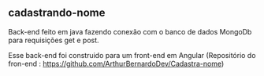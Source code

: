 ## cadastrando-nome
Back-end feito em java fazendo conexão com o banco de dados MongoDb para requisições get e post.

Esse back-end foi construido para um front-end em Angular (Repositório do fron-end : https://github.com/ArthurBernardoDev/Cadastra-nome)
